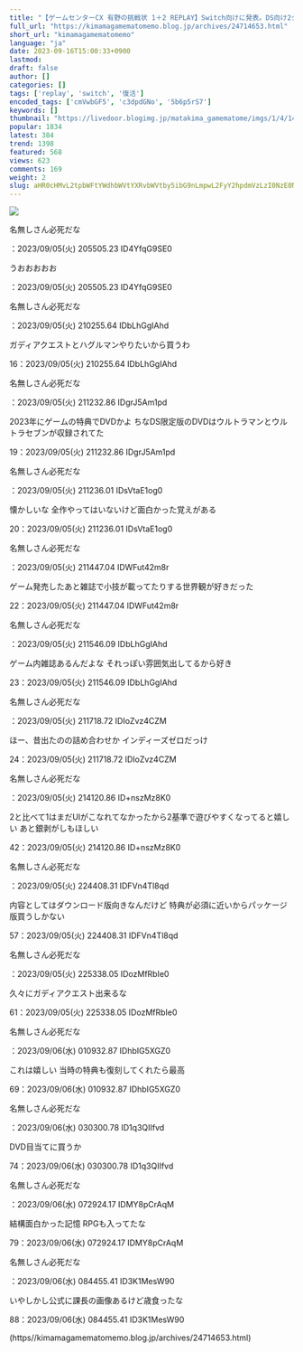 ```yaml
---
title: "【ゲームセンターCX 有野の挑戦状 1＋2 REPLAY】Switch向けに発表。DS向け2タイトルがリマスターして復活 "
full_url: "https://kimamagamematomemo.blog.jp/archives/24714653.html"
short_url: "kimamagamematomemo"
language: "ja"
date: 2023-09-16T15:00:33+0900
lastmod: 
draft: false
author: []
categories: []
tags: ['replay', 'switch', '復活']
encoded_tags: ['cmVwbGF5', 'c3dpdGNo', '5b6p5rS7']
keywords: []
thumbnail: "https://livedoor.blogimg.jp/matakima_gamematome/imgs/1/4/14c28a32.png"
popular: 1834
latest: 384
trend: 1398
featured: 568
views: 623
comments: 169
weight: 2
slug: aHR0cHMvL2tpbWFtYWdhbWVtYXRvbWVtby5ibG9nLmpwL2FyY2hpdmVzLzI0NzE0NjUzLmh0bWw=
---
```


![](https://livedoor.blogimg.jp/matakima_gamematome/imgs/1/4/14c28a32.png)

<div><p id='resuname9' class='ui-sortable-handle'>名無しさん必死だな </p>：2023/09/05(火) 205505.23 ID4YfqG9SE0<p id='surebody9' class='surebody_4YfqG9SE0' name='surebodymain'>うおおおおお </p><p>：2023/09/05(火) 205505.23 ID4YfqG9SE0</p><p id='resuname16' class='ui-sortable-handle'>名無しさん必死だな </p>：2023/09/05(火) 210255.64 IDbLhGgIAhd<p id='surebody16' class='surebody_bLhGgIAhd' name='surebodymain'>ガディアクエストとハグルマンやりたいから買うわ </p><p>16：2023/09/05(火) 210255.64 IDbLhGgIAhd</p><p id='resuname19' class='ui-sortable-handle'>名無しさん必死だな </p>：2023/09/05(火) 211232.86 IDgrJ5Am1pd<p id='surebody19' class='surebody_grJ5Am1pd' name='surebodymain'>2023年にゲームの特典でDVDかよ ちなDS限定版のDVDはウルトラマンとウルトラセブンが収録されてた </p><p>19：2023/09/05(火) 211232.86 IDgrJ5Am1pd</p><p id='resuname20' class='ui-sortable-handle'>名無しさん必死だな </p>：2023/09/05(火) 211236.01 IDsVtaE1og0<p id='surebody20' class='surebody_sVtaE1og0' name='surebodymain'>懐かしいな 全作やってはいないけど面白かった覚えがある </p><p>20：2023/09/05(火) 211236.01 IDsVtaE1og0</p><p id='resuname22' class='ui-sortable-handle'>名無しさん必死だな </p>：2023/09/05(火) 211447.04 IDWFut42m8r<p id='surebody22' class='surebody_WFut42m8r' name='surebodymain'>ゲーム発売したあと雑誌で小技が載ってたりする世界観が好きだった </p><p>22：2023/09/05(火) 211447.04 IDWFut42m8r</p><p id='resuname23' class='ui-sortable-handle'>名無しさん必死だな </p>：2023/09/05(火) 211546.09 IDbLhGgIAhd<p id='surebody23' class='surebody_bLhGgIAhd' name='surebodymain'>ゲーム内雑誌あるんだよな それっぽい雰囲気出してるから好き </p><p>23：2023/09/05(火) 211546.09 IDbLhGgIAhd</p><p id='resuname24' class='ui-sortable-handle'>名無しさん必死だな </p>：2023/09/05(火) 211718.72 IDIoZvz4CZM<p id='surebody24' class='surebody_IoZvz4CZM' name='surebodymain'>ほー、昔出たのの詰め合わせか インディーズゼロだっけ </p><p>24：2023/09/05(火) 211718.72 IDIoZvz4CZM</p><p id='resuname42' class='ui-sortable-handle'>名無しさん必死だな </p>：2023/09/05(火) 214120.86 ID+nszMz8K0<p id='surebody42' class='surebody_nszMz8K0' name='surebodymain'>2と比べて1はまだUIがこなれてなかったから2基準で遊びやすくなってると嬉しい あと銀剥がしもほしい </p><p>42：2023/09/05(火) 214120.86 ID+nszMz8K0</p><p id='resuname57' class='ui-sortable-handle'>名無しさん必死だな </p>：2023/09/05(火) 224408.31 IDFVn4Tl8qd<p id='surebody57' class='surebody_FVn4Tl8qd' name='surebodymain'>内容としてはダウンロード版向きなんだけど 特典が必須に近いからパッケージ版買うしかない </p><p>57：2023/09/05(火) 224408.31 IDFVn4Tl8qd</p><p id='resuname61' class='ui-sortable-handle'>名無しさん必死だな </p>：2023/09/05(火) 225338.05 IDozMfRbIe0<p id='surebody61' class='surebody_ozMfRbIe0' name='surebodymain'>久々にガディアクエスト出来るな </p><p>61：2023/09/05(火) 225338.05 IDozMfRbIe0</p><p id='resuname69' class='ui-sortable-handle'>名無しさん必死だな </p>：2023/09/06(水) 010932.87 IDhbIG5XGZ0<p id='surebody69' class='surebody_hbIG5XGZ0' name='surebodymain'>これは嬉しい 当時の特典も復刻してくれたら最高 </p><p>69：2023/09/06(水) 010932.87 IDhbIG5XGZ0</p><p id='resuname74' class='ui-sortable-handle'>名無しさん必死だな </p>：2023/09/06(水) 030300.78 ID1q3QIIfvd<p id='surebody74' class='surebody_1q3QIIfvd' name='surebodymain'>DVD目当てに買うか </p><p>74：2023/09/06(水) 030300.78 ID1q3QIIfvd</p><p id='resuname79' class='ui-sortable-handle'>名無しさん必死だな </p>：2023/09/06(水) 072924.17 IDMY8pCrAqM<p id='surebody79' class='surebody_MY8pCrAqM' name='surebodymain'>結構面白かった記憶 RPGも入ってたな </p><p>79：2023/09/06(水) 072924.17 IDMY8pCrAqM</p><p id='resuname88' class='ui-sortable-handle'>名無しさん必死だな </p>：2023/09/06(水) 084455.41 ID3K1MesW90<p id='surebody88' class='surebody_3K1MesW90' name='surebodymain'>いやしかし公式に課長の画像あるけど歳食ったな </p><p>88：2023/09/06(水) 084455.41 ID3K1MesW90</p><p id='preview_dispAffi'></p></div>

(https//kimamagamematomemo.blog.jp/archives/24714653.html)
